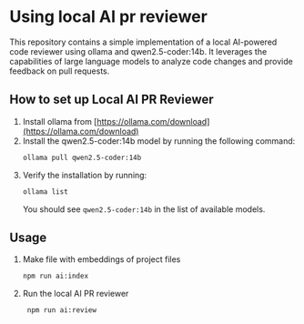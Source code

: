 # Using local AI pr reviewer
This repository contains a simple implementation of a local AI-powered code reviewer using ollama and qwen2.5-coder:14b.
It leverages the capabilities of large language models to analyze code changes and provide feedback on pull requests.

## How to set up Local AI PR Reviewer
1. Install ollama from [https://ollama.com/download](https://ollama.com/download)
2. Install the qwen2.5-coder:14b model by running the following command:
   ```bash
   ollama pull qwen2.5-coder:14b
   ```
3. Verify the installation by running:
   ```bash
   ollama list
   ```
   You should see `qwen2.5-coder:14b` in the list of available models.
## Usage
1. Make file with embeddings of project files
   ```bash
   npm run ai:index 
   ```
2. Run the local AI PR reviewer
   ```bash
    npm run ai:review
    ```
